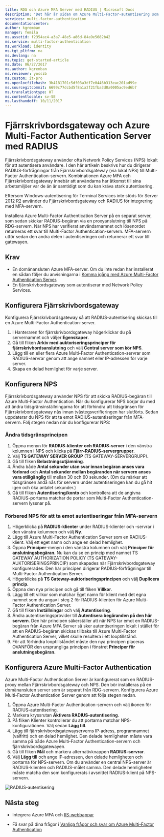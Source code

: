 ```yaml
---
title: RDG och Azure MFA Server med RADIUS | Microsoft Docs
description: "Det här är sidan om Azure Multi-Factor-autentisering som beskriver hur du distribuerar Fjärrskrivbordsgateway (RDG) och Azure Multi-Factor Authentication Server med RADIUS."
services: multi-factor-authentication
documentationcenter: 
author: kgremban
manager: femila
ms.assetid: f2354ac4-a3a7-48e5-a86d-84a9e5682b42
ms.service: multi-factor-authentication
ms.workload: identity
ms.tgt_pltfrm: na
ms.devlang: na
ms.topic: get-started-article
ms.date: 06/27/2017
ms.author: kgremban
ms.reviewer: yossib
ms.custom: it-pro
ms.openlocfilehash: 3b4181701c5df03a3df7e0446b313eac201ad99e
ms.sourcegitcommit: 6699c77dcbd5f8a1a2f21fba3d0a0005ac9ed6b7
ms.translationtype: HT
ms.contentlocale: sv-SE
ms.lasthandoff: 10/11/2017
---
```

# <a name="remote-desktop-gateway-and-azure-multi-factor-authentication-server-using-radius"></a>Fjärrskrivbordsgateway och Azure Multi-Factor Authentication Server med RADIUS
Fjärrskrivbordsgateway använder ofta Network Policy Services (NPS) lokalt för att autentisera användare. I den här artikeln beskrivs hur du dirigerar RADIUS-förfrågningar från Fjärrskrivbordsgateway (via lokal NPS) till Multi-Factor Authentication-servern. Kombinationen Azure MFA och Fjärrskrivbordsgateway innebär att användarna har åtkomst till sina arbetsmiljöer var de än är samtidigt som du kan kräva stark autentisering. 

Eftersom Windows-autentisering för Terminal Services inte stöds för Server 2012 R2 använder du Fjärrskrivbordsgateway och RADIUS för integrering med MFA-servern. 

Installera Azure Multi-Factor Authentication Server på en separat server, som sedan skickar RADIUS-begäran via en proxyanslutning till NPS på RDG-servern. När NPS har verifierat användarnamnet och lösenordet returneras ett svar till Multi-Factor Authentication-servern. MFA-servern utför sedan den andra delen i autentiseringen och returnerar ett svar till gatewayen.

## <a name="prerequisites"></a>Krav

- En domänansluten Azure MFA-server. Om du inte redan har installerat en sådan följer du anvisningarna i [Komma igång med Azure Multi-Factor Authentication Server](multi-factor-authentication-get-started-server.md).
- En fjärrskrivbordsgateway som autentiserar med Network Policy Services.

## <a name="configure-the-remote-desktop-gateway"></a>Konfigurera Fjärrskrivbordsgateway
Konfigurera Fjärrskrivbordsgateway så att RADIUS-autentisering skickas till en Azure Multi-Factor Authentication-server. 

1. I Hanteraren för fjärrskrivbordsgateway högerklickar du på servernamnet och väljer **Egenskaper**.
2. Gå till fliken **Arkiv med auktoriseringsprinciper för fjärrskrivbordsanslutning** och välj **Central server som kör NPS**. 
3. Lägg till en eller flera Azure Multi-Factor Authentication-servrar som RADIUS-servrar genom att ange namnet eller IP-adressen för varje server. 
4. Skapa en delad hemlighet för varje server.

## <a name="configure-nps"></a>Konfigurera NPS
Fjärrskrivbordsgateway använder NPS för att skicka RADIUS-begäran till Azure Multi-Factor Authentication. När du konfigurerar NPS börjar du med att ändra tidsgränsinställningarna för att förhindra att tidsgränsen för Fjärrskrivbordsgateway nås innan tvåstegsverifieringen har slutförts. Sedan uppdaterar du NPS för att ta emot RADIUS-autentiseringar från MFA-servern. Följ stegen nedan när du konfigurerar NPS:

### <a name="modify-the-timeout-policy"></a>Ändra tidsgränsprincipen

1. Öppna menyn för **RADIUS-klienter och RADIUS-server** i den vänstra kolumnen i NPS och klicka på **Fjärr-RADIUS-servergrupper**. 
2. Välj **TS GATEWAY SERVER GROUP** (TS GATEWAY-SERVERGRUPP). 
3. Gå till fliken **Belastningsutjämning**. 
4. Ändra både **Antal sekunder utan svar innan begäran anses vara förlorad** och **Antal sekunder mellan begäranden när servern anses vara otillgänglig** till mellan 30 och 60 sekunder. (Om du märker att tidsgränsen ändå nås för servern under autentiseringen kan du gå hit igen och öka antalet sekunder.)
5. Gå till fliken **Autentisering/konto** och kontrollera att de angivna RADIUS-portarna matchar de portar som Multi-Factor Authentication-servern lyssnar på.

### <a name="prepare-nps-to-receive-authentications-from-the-mfa-server"></a>Förbered NPS för att ta emot autentiseringar från MFA-servern

1. Högerklicka på **RADIUS-klienter** under RADIUS-klienter och -servrar i den vänstra kolumnen och välj **Ny**.
2. Lägg till Azure Multi-Factor Authentication Server som en RADIUS-klient. Välj ett eget namn och ange en delad hemlighet.
3. Öppna **Principer**-menyn i den vänstra kolumnen och välj **Principer för anslutningsbegäran**. Nu kan du se en princip med namnet TS GATEWAY AUTHORIZATION POLICY (TS GATEWAY-AUKTORISERINGSPRINCIP) som skapades när Fjärrskrivbordsgateway konfigurerades. Den här principen dirigerar RADIUS-förfrågningar till Multi-Factor Authentication Server.
4. Högerklicka på **TS Gateway-auktoriseringsprincipen** och välj **Duplicera princip**. 
5. Öppna den nya principen och gå till fliken **Villkor**.
6. Lägg till ett villkor som matchar Eget namn för klient med det egna namnet som du angav i steg 2 för RADIUS-klienten för Azure Multi-Factor Authentication Server. 
7. Gå till fliken **Inställningar** och välj **Autentisering**.
8. Ändra autentiseringsprovider till **Autentisera begäranden på den här servern**. Den här principen säkerställer att när NPS tar emot en RADIUS-begäran från Azure MFA Server så sker autentiseringen lokalt i stället för att en RADIUS-begäran skickas tillbaka till Azure Multi-Factor Authentication Server, vilket skulle resultera i ett looptillstånd. 
9. För att förhindra looptillståndet måste den nya principen placeras OVANFÖR den ursprungliga principen i fönstret **Principer för anslutningsbegäran**.

## <a name="configure-azure-multi-factor-authentication"></a>Konfigurera Azure Multi-Factor Authentication

Azure Multi-Factor Authentication Server är konfigurerat som en RADIUS-proxy mellan Fjärrskrivbordsgateway och NPS.  Den bör installeras på en domänansluten server som är separat från RDG-servern. Konfigurera Azure Multi-Factor Authentication Server genom att följa stegen nedan.

1. Öppna Azure Multi-Factor Authentication-servern och välj ikonen för RADIUS-autentisering. 
2. Markera kryssrutan **Aktivera RADIUS-autentisering**.
3. På fliken Klienter kontrollerar du att portarna matchar NPS-konfigurationen. Välj sedan **Lägg till**.
4. Lägg till fjärrskrivbordsgatewayserverns IP-adress, programnamnet (valfritt) och en delad hemlighet. Den delade hemligheten måste vara samma på både Azure Multi-Factor Authentication-servern och fjärrskrivbordsgatewayen.
3. Gå till fliken **Mål** och markera alternativknappen **RADIUS-servrar**.
4. Välj **Lägg till** och ange IP-adressen, den delade hemligheten och portarna för NPS-servern. Om du använder en central NPS-server är RADIUS-klienten och RADIUS-målet samma. Den delade hemligheten måste matcha den som konfigurerats i avsnittet RADIUS-klient på NPS-servern.

![RADIUS-autentisering](./media/multi-factor-authentication-get-started-server-rdg/radius.png)

## <a name="next-steps"></a>Nästa steg

- Integrera Azure MFA och [IIS-webbappar](multi-factor-authentication-get-started-server-iis.md)

- Få svar på dina frågor i [Vanliga frågor och svar om Azure Multi-Factor Authentication](multi-factor-authentication-faq.md)
